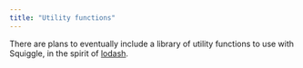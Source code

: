 ```yaml
---
title: "Utility functions"
---
```


There are plans to eventually include a library of utility functions to use with
Squiggle, in the spirit of [lodash][].

[lodash]: https://lodash.com/

